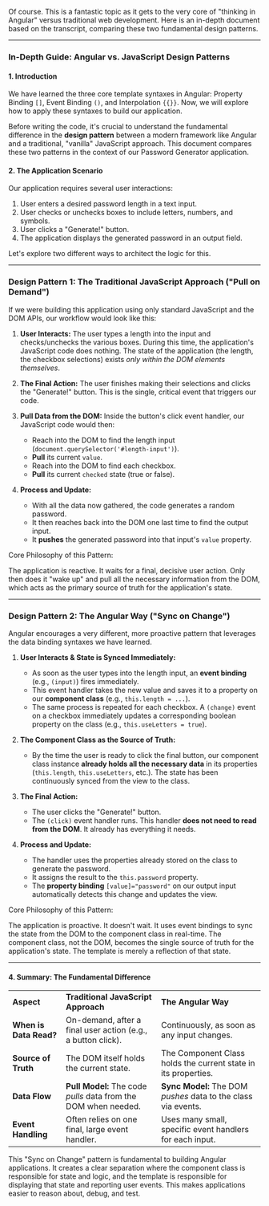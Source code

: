 Of course. This is a fantastic topic as it gets to the very core of "thinking in Angular" versus traditional web development. Here is an in-depth document based on the transcript, comparing these two fundamental design patterns.

---

### **In-Depth Guide: Angular vs. JavaScript Design Patterns**

#### **1. Introduction**

We have learned the three core template syntaxes in Angular: Property Binding `[]`, Event Binding `()`, and Interpolation `{{}}`. Now, we will explore how to apply these syntaxes to build our application.

Before writing the code, it's crucial to understand the fundamental difference in the **design pattern** between a modern framework like Angular and a traditional, "vanilla" JavaScript approach. This document compares these two patterns in the context of our Password Generator application.

#### **2. The Application Scenario**

Our application requires several user interactions:

1. User enters a desired password length in a text input.
2. User checks or unchecks boxes to include letters, numbers, and symbols.
3. User clicks a "Generate!" button.
4. The application displays the generated password in an output field.

Let's explore two different ways to architect the logic for this.

---

### **Design Pattern 1: The Traditional JavaScript Approach ("Pull on Demand")**

If we were building this application using only standard JavaScript and the DOM APIs, our workflow would look like this:

1. **User Interacts:** The user types a length into the input and checks/unchecks the various boxes. During this time, the application's JavaScript code does nothing. The state of the application (the length, the checkbox selections) exists _only within the DOM elements themselves_.
    
2. **The Final Action:** The user finishes making their selections and clicks the "Generate!" button. This is the single, critical event that triggers our code.
    
3. **Pull Data from the DOM:** Inside the button's click event handler, our JavaScript code would then:
    
    - Reach into the DOM to find the length input (`document.querySelector('#length-input')`).
    - **Pull** its current `value`.
    - Reach into the DOM to find each checkbox.
    - **Pull** its current `checked` state (true or false).
4. **Process and Update:**
    
    - With all the data now gathered, the code generates a random password.
    - It then reaches back into the DOM one last time to find the output input.
    - It **pushes** the generated password into that input's `value` property.

Core Philosophy of this Pattern:

The application is reactive. It waits for a final, decisive user action. Only then does it "wake up" and pull all the necessary information from the DOM, which acts as the primary source of truth for the application's state.

---

### **Design Pattern 2: The Angular Way ("Sync on Change")**

Angular encourages a very different, more proactive pattern that leverages the data binding syntaxes we have learned.

1. **User Interacts & State is Synced Immediately:**
    
    - As soon as the user types into the length input, an **event binding** (e.g., `(input)`) fires immediately.
    - This event handler takes the new value and saves it to a property on our **component class** (e.g., `this.length = ...`).
    - The same process is repeated for each checkbox. A `(change)` event on a checkbox immediately updates a corresponding boolean property on the class (e.g., `this.useLetters = true`).
2. **The Component Class as the Source of Truth:**
    
    - By the time the user is ready to click the final button, our component class instance **already holds all the necessary data** in its properties (`this.length`, `this.useLetters`, etc.). The state has been continuously synced from the view to the class.
3. **The Final Action:**
    
    - The user clicks the "Generate!" button.
    - The `(click)` event handler runs. This handler **does not need to read from the DOM**. It already has everything it needs.
4. **Process and Update:**
    
    - The handler uses the properties already stored on the class to generate the password.
    - It assigns the result to the `this.password` property.
    - The **property binding** `[value]="password"` on our output input automatically detects this change and updates the view.

Core Philosophy of this Pattern:

The application is proactive. It doesn't wait. It uses event bindings to sync the state from the DOM to the component class in real-time. The component class, not the DOM, becomes the single source of truth for the application's state. The template is merely a reflection of that state.

---

#### **4. Summary: The Fundamental Difference**

|   |   |   |
|---|---|---|
|**Aspect**|**Traditional JavaScript Approach**|**The Angular Way**|
|**When is Data Read?**|On-demand, after a final user action (e.g., a button click).|Continuously, as soon as any input changes.|
|**Source of Truth**|The DOM itself holds the current state.|The Component Class holds the current state in its properties.|
|**Data Flow**|**Pull Model:** The code _pulls_ data from the DOM when needed.|**Sync Model:** The DOM _pushes_ data to the class via events.|
|**Event Handling**|Often relies on one final, large event handler.|Uses many small, specific event handlers for each input.|

This "Sync on Change" pattern is fundamental to building Angular applications. It creates a clear separation where the component class is responsible for state and logic, and the template is responsible for displaying that state and reporting user events. This makes applications easier to reason about, debug, and test.